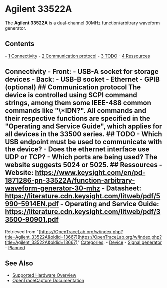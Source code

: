 # Agilent 33522A

The **Agilent 33522A** is a dual-channel 30MHz function/arbitrary waveform generator. 
## Contents 
\- [1 Connectivity](Agilent_33522A.html#Connectivity) \- [2 Communication protocol](Agilent_33522A.html#Communication_protocol) \- [3 TODO](Agilent_33522A.html#TODO) \- [4 Ressources](Agilent_33522A.html#Ressources) 
## Connectivity \- Front: \- USB-A socket for storage devices \- Back: \- USB-B socket \- Ethernet \- GPIB (optional) ## Communication protocol The device is controlled using SCPI command strings, among them some IEEE-488 common commands like "\\*IDN?". All commands and their respective functions are specified in the "Operating and Service Guide", which applies for all devices in the 33500 series. ## TODO \- Which USB endpoint must be used to communicate with the device? \- Does the ethernet interface use UDP or TCP? \- Which ports are being used? The website suggests 5024 or 5025. ## Ressources \- Website: <https://www.keysight.com/en/pd-1871286-pn-33522A/function-arbitrary-waveform-generator-30-mhz> \- Datasheet: <https://literature.cdn.keysight.com/litweb/pdf/5990-5914EN.pdf> \- Operating and Service Guide: <https://literature.cdn.keysight.com/litweb/pdf/33500-90901.pdf>
Retrieved from "[https://OpenTraceLab.org/w/index.php?title=Agilent_33522A&oldid=13667](https://OpenTraceLab.org/w/index.php?title=Agilent_33522A&oldid=13667)" 
[Categories](specialcategories-specialcategories.md): \- [Device](./Category:Device.html "Category:Device") \- [Signal generator](./Category:Signal_generator.html "Category:Signal generator") \- [Planned](./Category:Planned.html "Category:Planned")

## See Also
- [Supported Hardware Overview](../supported-hardware.md)
- [OpenTraceCapture Documentation](../../opentracecapture/overview.md)
